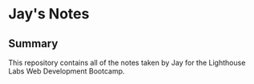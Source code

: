 # Jay's Notes
## Summary

This repository contains all of the notes taken by Jay for the Lighthouse Labs Web Development Bootcamp.